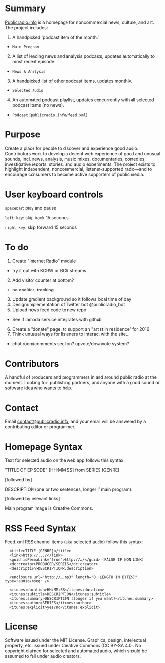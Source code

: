 # Summary
[Publicradio.info](http://www.publicradio.info) is a homepage for noncommercial news, culture, and art. The project includes:

1. A handpicked 'podcast item of the month.' 
  * `Main Program`
2. A list of leading news and analysis podcasts, updates automatically to most recent episode.
  * `News & Analysis`
3. A handpicked list of other podcast items, updates monthly.
  * `Selected Audio`
4. An automated podcast playlist, updates concurrently with all selected podcast items (no news).
  * `Podcast` [`publicradio.info/feed.xml`]

# Purpose
Create a place for people to discover and experience good audio. Contributors work to develop a decent web experience of good and unusual sounds, incl. news, analysis, music mixes, documentaries, comedies, investigative reports, stories, and audio experiments. The project exists to highlight independent, noncommercial, listener-supported radio—and to encourage consumers to become active supporters of public media.

# User keyboard controls
`spacebar`: play and pause

`left key`: skip back 15 seconds

`right key`: skip forward 15 seconds

# To do

1. Create "Internet Radio" module
  * try it out with KCRW or BCR streams
2. Add visitor counter at bottom?
  * no cookies, tracking
3. Update gradient background so it follows local time of day
4. Design/implementation of Twitter bot @publicradio_bot
5. Upload news feed code to new repo
  * See if lambda service integrates with github
6. Create a "donate" page, to support an "artist in residence" for 2016
7. Think unusual ways for listeners to interact with the site...
  * chat room/comments section? upvote/downvote system?

# Contributors
A handful of producers and programmers in and around public radio at the moment. Looking for: publishing partners, and anyone with a good sound or software idea who wants to help. 

# Contact
Email contact@publicradio.info, and your email will be answered by a contributing editor or programmer.

# Homepage Syntax
Text for selected audio on the web app follows this syntax:

  "TITLE OF EPISODE" [HH:MM:SS] from SERIES (GENRE)

  [followed by]

  DESCRIPTION (one or two sentences, longer if main program).

  [followed by relevant links]

Main program image is Creative Commons.

# RSS Feed Syntax
Feed.xml RSS channel items (aka selected audio) follow this syntax:

```
  <title>TITLE [GENRE]</title>
  <link>http://.../</link>
  <guid isPermaLink="true">http://…/</guid> (FALSE IF NON-LINK)
  <dc:creator>PRODUCER/SERIES</dc:creator>
  <description>DESCRIPTION</description>
  
  <enclosure url="http://….mp3" length="0 (LENGTH IN BYTES)" type="audio/mpeg" />
  
  <itunes:duration>HH:MM:SS</itunes:duration>
  <itunes:subtitle>DESCRIPTION</itunes:subtitle>
  <itunes:summary>DESCRIPTION (longer if you want)</itunes:summary>
  <itunes:author>SERIES</itunes:author>
  <itunes:explicit>yes/no</itunes:explicit>
```

# License
Software issued under the MIT License. Graphics, design, intellectual property, etc. issued under Creative Commons (CC BY-SA 4.0). No copyright claimed for selected and automated audio, which should be assumed to fall under audio creators.
